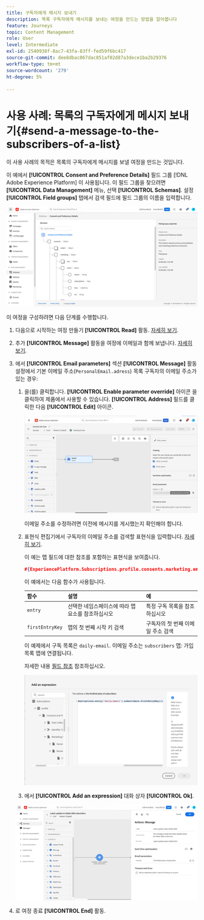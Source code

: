 ```yaml
---
title: 구독자에게 메시지 보내기
description: 목록 구독자에게 메시지를 보내는 여정을 만드는 방법을 알아봅니다
feature: Journeys
topic: Content Management
role: User
level: Intermediate
exl-id: 2540938f-8ac7-43fa-83ff-fed59f6bc417
source-git-commit: dee8dbac067dac851af02d87a3dece1ba2b29376
workflow-type: tm+mt
source-wordcount: '279'
ht-degree: 5%

---
```


# 사용 사례: 목록의 구독자에게 메시지 보내기{#send-a-message-to-the-subscribers-of-a-list}

이 사용 사례의 목적은 목록의 구독자에게 메시지를 보낼 여정을 만드는 것입니다.

이 예에서 **[!UICONTROL Consent and Preference Details]** 필드 그룹 [!DNL Adobe Experience Platform] 이 사용됩니다. 이 필드 그룹을 찾으려면 **[!UICONTROL Data Management]** 메뉴, 선택 **[!UICONTROL Schemas]**. 설정 **[!UICONTROL Field groups]** 탭에서 검색 필드에 필드 그룹의 이름을 입력합니다.

![이 필드 그룹에는 구독 요소가 포함됩니다](assets/consent-and-preference-details-field-group.png)

이 여정을 구성하려면 다음 단계를 수행합니다.

1. 다음으로 시작하는 여정 만들기 **[!UICONTROL Read]** 활동. [자세히 보기](journey-gs.md).
1. 추가 **[!UICONTROL Message]** 활동을 여정에 이메일과 함께 보냅니다. [자세히 보기](journeys-message.md).
1. 에서 **[!UICONTROL Email parameters]** 섹션 **[!UICONTROL Message]** 활동 설정에서 기본 이메일 주소(`PersonalEmail.adress`) 목록 구독자의 이메일 주소가 있는 경우:

   1. 을(를) 클릭합니다. **[!UICONTROL Enable parameter override]** 아이콘 을 클릭하여 제품에서 사용할 수 있습니다. **[!UICONTROL Address]** 필드를 클릭한 다음 **[!UICONTROL Edit]** 아이콘.

      ![](assets/message-to-subscribers-uc-1.png)

      이메일 주소를 수정하려면 이전에 메시지를 게시했는지 확인해야 합니다.

   1. 표현식 편집기에서 구독자의 이메일 주소를 검색할 표현식을 입력합니다. [자세히 보기](expression/expressionadvanced.md).

      이 예는 맵 필드에 대한 참조를 포함하는 표현식을 보여줍니다.

      ```json
      #{ExperiencePlatform.Subscriptions.profile.consents.marketing.email.subscriptions.entry('daily-email').subscribers.firstEntryKey()}
      ```

      이 예에서는 다음 함수가 사용됩니다.

      | 함수 | 설명 | 예 |
      | --- | --- | --- |
      | `entry` | 선택한 네임스페이스에 따라 맵 요소를 참조하십시오 | 특정 구독 목록을 참조하십시오 |
      | `firstEntryKey` | 맵의 첫 번째 시작 키 검색 | 구독자의 첫 번째 이메일 주소 검색 |

      이 예제에서 구독 목록은 `daily-email`. 이메일 주소는 `subscribers` 맵: 가입 목록 맵에 연결됩니다.

      자세한 내용 [필드 참조](expression/field-references.md) 참조하십시오.

      ![](assets/message-to-subscribers-uc-2.png)

   1. 에서 **[!UICONTROL Add an expression]** 대화 상자 **[!UICONTROL Ok]**.

   ![](assets/message-to-subscribers-uc-3.png)

1. 로 여정 종료 **[!UICONTROL End]** 활동.

